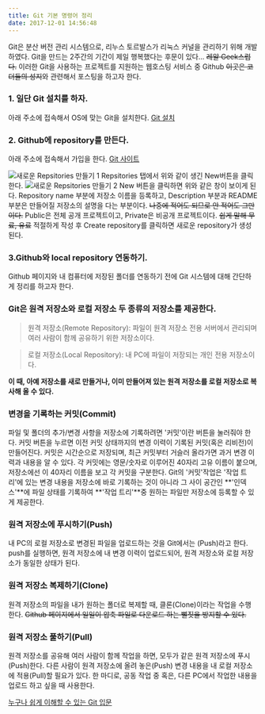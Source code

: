 ```yaml
---
title: Git 기본 명령어 정리
date: 2017-12-01 14:56:48
---
```


Git은 분산 버전 관리 시스템으로, 리누스 토르발스가 리눅스 커널을 관리하기 위해 개발하였다. Git을 만드는 2주간의 기간이 제일 행복했다는 후문이 있다... ~~레알 Geek스럽다.~~ 이러한 Git을 사용하는 프로젝트를 지원하는 웹호스팅 서비스 중 Github ~~이곳은 코더들의 성지~~와 관련해서 포스팅을 하고자 한다.
 
### 1. 일단 Git 설치를 하자.

아래 주소에 접속해서 OS에 맞는 Git을 설치한다.
[Git 설치](https://git-scm.com/downloads)

### 2. Github에 repository를 만든다.

아래 주소에 접속해서 가입을 한다.
[Git 사이트](https://github.com/)

![새로운 Repsitories 만들기 1](/uploads/GitNewBtn.jpg) 
Repsitories 탭에서 위와 같이 생긴 New버튼을 클릭한다. 
![새로운 Repsitories 만들기 2](/uploads/GitCreateRepo.jpg)
New 버튼을 클릭하면 위와 같은 창이 보이게 된다. Repository name 부분에 저장소 이름을 등록하고, Description 부분과 README 부분은 만들어질 저장소의 설명을 다는 부분이다. ~~나중에 적어도 되므로 안 적어도 그만이다.~~ Public은 전체 공개 프로젝트이고, Private은 비공개 프로젝트이다. ~~쉽게 말해 무료, 유료~~ 적절하게 작성 후 Create repository를 클릭하면 새로운 repository가 생성된다.

### 3.Github와 local repository 연동하기.

Github 페이지와 내 컴퓨터에 저장된 폴더를 연동하기 전에 Git 시스템에 대해 간단하게 정리를 하고자 한다.

### Git은 원격 저장소와 로컬 저장소 두 종류의 저장소를 제공한다. 
> 원격 저장소(Remote Repository): 파일이 원격 저장소 전용 서버에서 관리되며 여러 사람이 함께 공유하기 위한 저장소이다.

> 로컬 저장소(Local Repository): 내 PC에 파일이 저장되는 개인 전용 저장소이다. 

**이 때, 아예 저장소를 새로 만들거나, 이미 만들어져 있는 원격 저장소를 로컬 저장소로 복사해 올 수 있다.**

### 변경을 기록하는 커밋(Commit)
파일 및 폴더의 추가/변경 사항을 저장소에 기록하려면 '커밋'이란 버튼을 눌러줘야 한다. 커밋 버튼을 누르면 이전 커밋 상태까지의 변경 이력이 기록된 커밋(혹은 리비전)이 만들어진다. 커밋은 시간순으로 저장되며, 최근 커밋부터 거슬러 올라가면 과거 변경 이력과 내용을 알 수 있다. 각 커밋에는 영문/숫자로 이루어진 40자리 고유 이름이 붙으며, 저장소에선 이 40자리 이름을 보고 각 커밋을 구분한다. Git의 '커밋'작업은 '작업 트리'에 있는 변경 내용을 저장소에 바로 기록하는 것이 아니라 그 사이 공간인 **'인덱스'**에 파일 상태를 기록하여 **'작업 트리'**중 원하는 파일만 저장소에 등록할 수 있게 제공한다.

### 원격 저장소에 푸시하기(Push)
내 PC의 로컬 저장소로 변경된 파일을 업로드하는 것을 Git에서는 (Push)라고 한다. push를 실행하면, 원격 저장소에 내 변경 이력이 업로드되어, 원격 저장소와 로컬 저장소가 동일한 상태가 된다.

### 원격 저장소 복제하기(Clone)
원격 저장소의 파일을 내가 원하는 폴더로 복제할 때, 클론(Clone)이라는 작업을 수행한다. ~~Github 페이지에서 일일이 압축 파일로 다운로드 하는 뻘짓을 방지할 수 있다.~~

### 원격 저장소 풀하기(Pull)
원격 저장소를 공유해 여러 사람이 함께 작업을 하면, 모두가 같은 원격 저장소에 푸시(Push)한다. 다른 사람이 원격 저장소에 올려 놓은(Push) 변경 내용을 내 로컬 저장소에 적용(Pull)할 필요가 있다. 한 마디로, 공동 작업 중 혹은, 다른 PC에서 작업한 내용을 업로드 하고 싶을 때 사용한다.

[누구나 쉽게 이해할 수 있는 Git 입문](https://backlog.com/git-tutorial/kr/intro/intro1_1.html)
